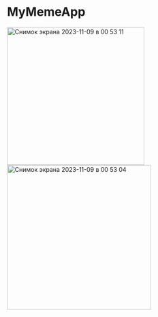 # MyMemeApp
<img width="322" alt="Снимок экрана 2023-11-09 в 00 53 11" src="https://github.com/stepanboost/MyMemeApp/assets/77071131/8737d685-62ce-46ef-a889-3adcda038f8d">
<img width="338" alt="Снимок экрана 2023-11-09 в 00 53 04" src="https://github.com/stepanboost/MyMemeApp/assets/77071131/7dac4f7a-275f-4bbd-b188-c7581e4f0b08">
